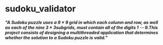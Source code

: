 # sudoku_validator

##### "A Sudoku puzzle uses a 9 × 9 grid in which each column and row, as well as each of the nine 3 × 3subgrids, must contain all of the digits 1 ⋯ 9.This project consists of designing a multithreaded application that determines whether the solution to a Sudoku puzzle is valid."
